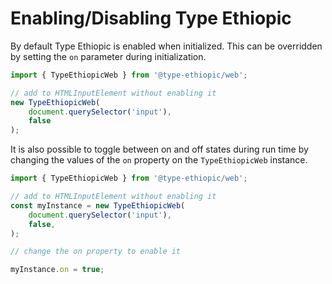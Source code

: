 # Enabling/Disabling Type Ethiopic

By default Type Ethiopic is enabled when initialized. This can be overridden by
setting the `on` parameter during initialization.

```javascript
import { TypeEthiopicWeb } from '@type-ethiopic/web';

// add to HTMLInputElement without enabling it
new TypeEthiopicWeb(
    document.querySelector('input'),
    false
);
```

It is also possible to toggle between on and off states during run time by changing the
values of the `on` property on the `TypeEthiopicWeb` instance.

```javascript
import { TypeEthiopicWeb } from '@type-ethiopic/web';

// add to HTMLInputElement without enabling it
const myInstance = new TypeEthiopicWeb(
    document.querySelector('input'),
    false,
);

// change the on property to enable it

myInstance.on = true;
```
